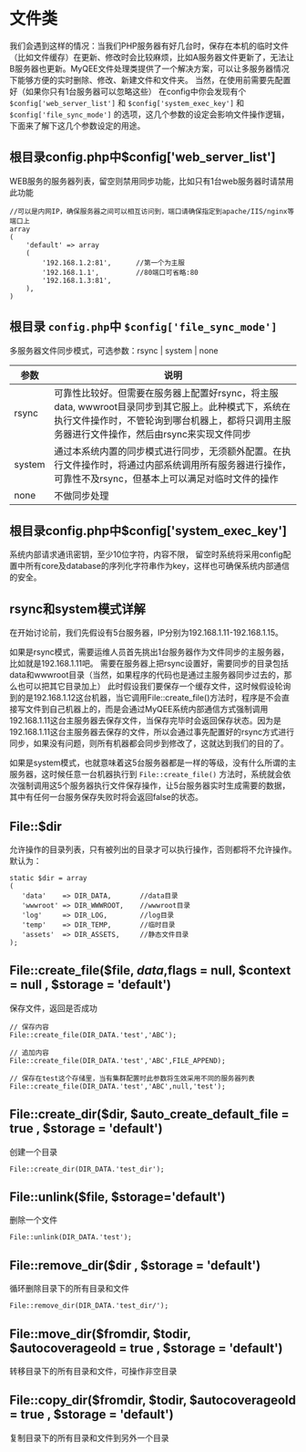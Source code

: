 文件类
======
我们会遇到这样的情况：当我们PHP服务器有好几台时，保存在本机的临时文件（比如文件缓存）在更新、修改时会比较麻烦，比如A服务器文件更新了，无法让B服务器也更新。MyQEE文件处理类提供了一个解决方案，可以让多服务器情况下能够方便的实时删除、修改、新建文件和文件夹。
当然，在使用前需要先配置好（如果你只有1台服务器可以忽略这些）
在config中你会发现有个 `$config['web_server_list']` 和 `$config['system_exec_key']` 和`$config['file_sync_mode']` 的选项，这几个参数的设定会影响文件操作逻辑，下面来了解下这几个参数设定的用途。

根目录config.php中$config['web_server_list']
------
WEB服务的服务器列表，留空则禁用同步功能，比如只有1台web服务器时请禁用此功能

	//可以是内网IP，确保服务器之间可以相互访问到，端口请确保指定到apache/IIS/nginx等端口上
	array
	(
	    'default' => array
	    (
	        '192.168.1.2:81',      //第一个为主服
	        '192.168.1.1',         //80端口可省略:80
	        '192.168.1.3:81',
	    ),
	)


根目录 `config.php`中 `$config['file_sync_mode']`
------
多服务器文件同步模式，可选参数：rsync | system | none

参数       | 说明
----------|-----
rsync     | 可靠性比较好。但需要在服务器上配置好rsync，将主服data, wwwroot目录同步到其它服上。此种模式下，系统在执行文件操作时，不管轮询到哪台机器上，都将只调用主服务器进行文件操作，然后由rsync来实现文件同步
system    | 通过本系统内置的同步模式进行同步，无须额外配置。在执行文件操作时，将通过内部系统调用所有服务器进行操作，可靠性不及rsync，但基本上可以满足对临时文件的操作
none      | 不做同步处理


根目录config.php中$config['system_exec_key']
------
系统内部请求通讯密钥，至少10位字符，内容不限， 留空时系统将采用config配置中所有core及database的序列化字符串作为key，这样也可确保系统内部通信的安全。

rsync和system模式详解
------
在开始讨论前，我们先假设有5台服务器，IP分别为192.168.1.11-192.168.1.15。

如果是rsync模式，需要运维人员首先挑出1台服务器作为文件同步的主服务器，比如就是192.168.1.11吧。
需要在服务器上把rsync设置好，需要同步的目录包括data和wwwroot目录（当然，如果程序的代码也是通过主服务器同步过去的，那么也可以把其它目录加上）
此时假设我们要保存一个缓存文件，这时候假设轮询到的是192.168.1.12这台机器，当它调用File::create_file()方法时，程序是不会直接写文件到自己机器上的，而是会通过MyQEE系统内部通信方式强制调用192.168.1.11这台主服务器去保存文件，当保存完毕时会返回保存状态。因为是192.168.1.11这台主服务器去保存的文件，所以会通过事先配置好的rsync方式进行同步，如果没有问题，则所有机器都会同步到修改了，这就达到我们的目的了。

如果是system模式，也就意味着这5台服务器都是一样的等级，没有什么所谓的主服务器，这时候任意一台机器执行到 
`File::create_file()` 方法时，系统就会依次强制调用这5个服务器执行文件保存操作，让5台服务器实时生成需要的数据，其中有任何一台服务保存失败时将会返回false的状态。


File::$dir
-----
允许操作的目录列表，只有被列出的目录才可以执行操作，否则都将不允许操作。默认为：

	static $dir = array
	(
	   'data'    => DIR_DATA,		//data目录
	   'wwwroot' => DIR_WWWROOT,	//wwwroot目录
	   'log'     => DIR_LOG,		//log目录
	   'temp'    => DIR_TEMP,		//临时目录
	   'assets'  => DIR_ASSETS,		//静态文件目录
	);


File::create_file($file, $data ,$flags = null, $context = null , $storage = 'default')
-----
保存文件，返回是否成功

	// 保存内容
	File::create_file(DIR_DATA.'test','ABC');
	
	// 追加内容
	File::create_file(DIR_DATA.'test','ABC',FILE_APPEND);
	
	// 保存在test这个存储里，当有集群配置时此参数将生效采用不同的服务器列表
	File::create_file(DIR_DATA.'test','ABC',null,'test');

File::create_dir($dir, $auto_create_default_file = true , $storage = 'default')
-----
创建一个目录

	File::create_dir(DIR_DATA.'test_dir');

File::unlink($file, $storage='default')
-----
删除一个文件

	File::unlink(DIR_DATA.'test');

File::remove_dir($dir , $storage = 'default')
-----
循环删除目录下的所有目录和文件

	File::remove_dir(DIR_DATA.'test_dir/');

File::move_dir($fromdir, $todir, $autocoverageold = true , $storage = 'default')
-----
转移目录下的所有目录和文件，可操作非空目录


File::copy_dir($fromdir, $todir, $autocoverageold = true , $storage = 'default')
-----
复制目录下的所有目录和文件到另外一个目录

